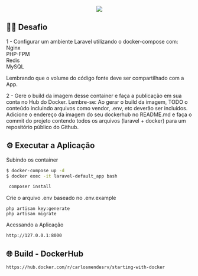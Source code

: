 <p align="center">
  <a href="#" target="blank"><img src="http://maratona.fullcycle.com.br/public/img/logo-maratona.png"/></a>
</p>

## 👊🏼 Desafio
1 - Configurar um ambiente Laravel utilizando o docker-compose com: <br>
Nginx <br>
PHP-FPM <br>
Redis <br>
MySQL <br>

Lembrando que o volume do código fonte deve ser compartilhado com a App.

2 - Gere o build da imagem desse container e faça a publicação em sua conta no Hub do Docker.
Lembre-se: Ao gerar o build da imagem, TODO o conteúdo incluindo arquivos como vendor, .env, etc deverão ser incluídos.
Adicione o endereço da imagem do seu dockerhub no README.md e faça o commit do projeto contendo todos os arquivos (laravel + docker) para um repositório público do Github.

## ⚙️ Executar a Aplicação

Subindo os container
```bash
$ docker-compose up -d
$ docker exec -it laravel-default_app bash
```

```bash
 composer install
```

Crie o arquivo .env baseado no .env.example
```
php artisan key:generate 
php artisan migrate
```

Acessando a Aplicação
```
http://127.0.0.1:8000
```

## 🌐 Build - DockerHub
```
https://hub.docker.com/r/carlosmendesrv/starting-with-docker
```
